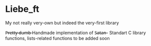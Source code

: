 # Liebe_ft
My not really very-own but indeed the very-first library 

P̶r̶e̶t̶t̶y̶ ̶d̶u̶m̶b̶ Handmade implementation of S̶a̶t̶a̶n̶- Standart C library functions, lists-related functions to be added soon
